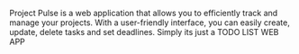 Project Pulse is a web application that allows you to efficiently track and manage your projects. With a user-friendly interface, you can easily create, update, delete tasks and set deadlines. Simply its just a TODO LIST WEB APP
